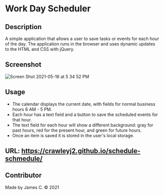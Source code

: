 # Work Day Scheduler

## Description 

A simple application that allows a user to save tasks or events for each hour of the day. The application runs in the browser and uses dynamic updates to the HTML and CSS with jQuery.

## Screenshot

![Screen Shot 2021-05-16 at 5 34 52 PM](https://user-images.githubusercontent.com/79888659/118413742-d28c4d00-b66e-11eb-9f43-779a6e7c8407.png)


## Usage

- The calendar displays the current date, with fields for normal business hours 8 AM - 5 PM.
- Each hour has a text field and a button to save the scheduled events for that hour.
- The text field for each hour will show a different background: gray for past hours, red for the present hour, and green for future hours.
- Once an item is saved it is stored in the user's local storage.

## URL: https://crawleyj2.github.io/schedule-schmedule/

## Contributor

Made by James C. &copy; 2021
